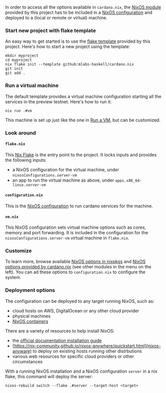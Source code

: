 In order to access all the options available in `cardano.nix`, the [NixOS module](https://zero-to-nix.com/concepts/nixos#modules) provided by this project has to be included in a [NixOS configuration](https://zero-to-nix.com/concepts/nixos#configuration) and deployed to a (local or remote or virtual) machine.

### Start new project with flake template

An easy way to get started is to use the [flake template](https://zero-to-nix.com/concepts/flakes#templates) provided by this project. Here's how to start a new project using the template:

```
mkdir myproject
cd myproject
nix flake init --template github:mlabs-haskell/cardano.nix
git init
git add .
```

### Run a virtual machine

The default template provides a virtual machine configuration starting all the services in the preview testnet. Here's how to run it:

`nix run .#vm`

This machine is set up just like the one in [Run a VM](../vm), but can be customized.

### Look around

#### `flake.nix`

This [Nix Flake](https://zero-to-nix.com/concepts/flakes) is the entry point to the project. It locks inputs and provides the following inputs:

- a NixOS configuration for the virtual machine, under `nixosConfigurations.server-vm`
- an app to run the virtual machine as above, under `apps.x86_64-linux.server-vm`

#### `configuration.nix`

This is the [NixOS configuration](https://zero-to-nix.com/concepts/nixos#configuration) to run cardano services for the machine.

#### `vm.nix`

This NixOS configuration sets virtual machine options such as cores, memory and port forwarding. It is included in the configuration for the `nixosConfigurations.server-vm` virtual machine in `flake.nix`.

### Customize

To learn more, browse available [NixOS options in nixpkgs](https://search.nixos.org/options) and [NixOS options provided by cardano.nix](../../reference/module-options/cardano/) (see other modules in the menu on the left). You can ad these options to `configuration.nix` to configure the system.

### Deployment options

The configuration can be deployed to any target running NixOS, such as:

- cloud hosts on AWS, DigitalOcean or any other cloud provider
- physical machines
- [NixOS containers](https://nixos.org/manual/nixos/stable/#sec-declarative-containers)

There are a variety of resources to help install NixOS:

- the [official documentation installation guide](https://nixos.org/manual/nixos/stable/#ch-installation)
- [https://nix-community.github.io/nixos-anywhere/quickstart.html](nixos-anyware) to deploy on existing hosts running other distrbutions
- various web resources for specific cloud providers or other circumstances

With a running NixOS installation and a NixOS configuration `server` in a nix flake, this command will deploy the server:

`nixos-rebuild switch --flake .#server --target-host <target>`
